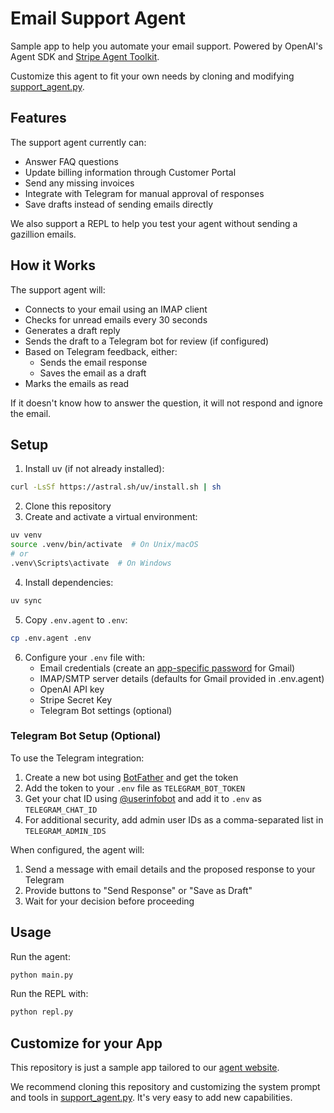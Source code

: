 # Email Support Agent

Sample app to help you automate your email support. Powered by OpenAI's Agent SDK and [Stripe Agent Toolkit](https://github.com/stripe/agent-toolkit).

Customize this agent to fit your own needs by cloning and modifying [support_agent.py](./support_agent.py).

## Features

The support agent currently can:

- Answer FAQ questions
- Update billing information through Customer Portal
- Send any missing invoices
- Integrate with Telegram for manual approval of responses
- Save drafts instead of sending emails directly

We also support a REPL to help you test your agent without sending a gazillion emails.

## How it Works

The support agent will:

- Connects to your email using an IMAP client
- Checks for unread emails every 30 seconds
- Generates a draft reply
- Sends the draft to a Telegram bot for review (if configured)
- Based on Telegram feedback, either:
  - Sends the email response
  - Saves the email as a draft
- Marks the emails as read

If it doesn't know how to answer the question, it will not respond and ignore the email.

## Setup

1. Install uv (if not already installed):

```bash
curl -LsSf https://astral.sh/uv/install.sh | sh
```

2. Clone this repository
3. Create and activate a virtual environment:

```bash
uv venv
source .venv/bin/activate  # On Unix/macOS
# or
.venv\Scripts\activate  # On Windows
```

4. Install dependencies:

```bash
uv sync
```

5. Copy `.env.agent` to `.env`:

```bash
cp .env.agent .env
```

6. Configure your `.env` file with:
   - Email credentials (create an [app-specific password](https://support.google.com/accounts/answer/185833) for Gmail)
   - IMAP/SMTP server details (defaults for Gmail provided in .env.agent)
   - OpenAI API key
   - Stripe Secret Key
   - Telegram Bot settings (optional)

### Telegram Bot Setup (Optional)

To use the Telegram integration:

1. Create a new bot using [BotFather](https://t.me/botfather) and get the token
2. Add the token to your `.env` file as `TELEGRAM_BOT_TOKEN`
3. Get your chat ID using [@userinfobot](https://t.me/userinfobot) and add it to `.env` as `TELEGRAM_CHAT_ID`
4. For additional security, add admin user IDs as a comma-separated list in `TELEGRAM_ADMIN_IDS`

When configured, the agent will:
1. Send a message with email details and the proposed response to your Telegram
2. Provide buttons to "Send Response" or "Save as Draft"
3. Wait for your decision before proceeding

## Usage

Run the agent:

```bash
python main.py
```

Run the REPL with:

```bash
python repl.py
```

## Customize for your App

This repository is just a sample app tailored to our [agent website](http://standupjack.com).

We recommend cloning this repository and customizing the system prompt and tools in [support_agent.py](./support_agent.py). It's very easy to add new capabilities.
